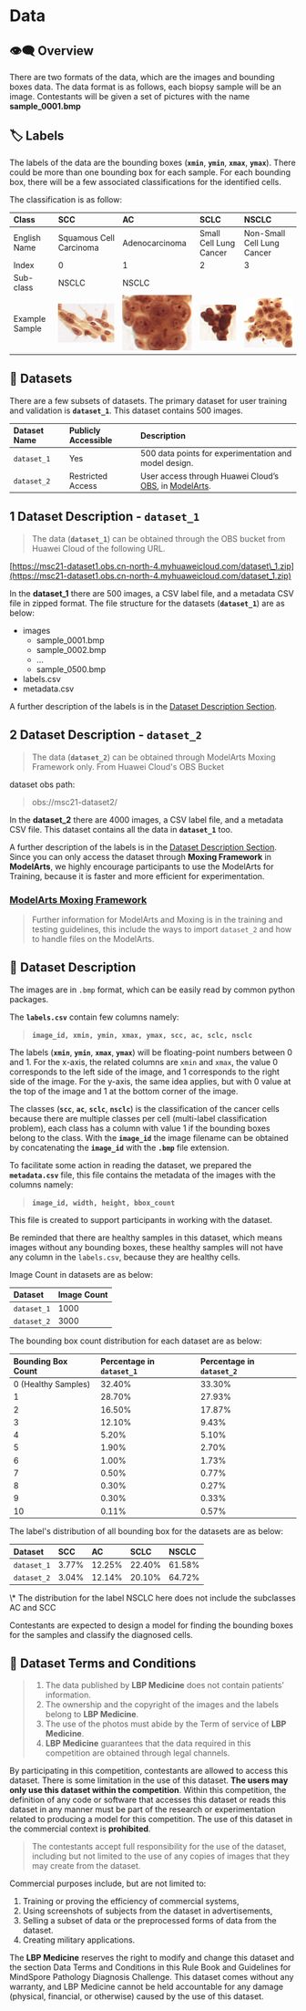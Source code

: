 # Data

## 👁🗨 Overview

There are two formats of the data, which are the images and bounding boxes data. The data format is as follows, each biopsy sample will be an image. Contestants will be given a set of pictures with the name **sample\_0001.bmp**

## 🏷 Labels

The labels of the data are the bounding boxes \(**`xmin`**, **`ymin`**, **`xmax`**, **`ymax`**\). There could be more than one bounding box for each sample. For each bounding box, there will be a few associated classifications for the identified cells.

The classification is as follow:

| **Class** | **SCC** | **AC** | **SCLC** | **NSCLC** |
| :--- | :--- | :--- | :--- | :--- |
| English Name | Squamous Cell Carcinoma | Adenocarcinoma | Small Cell Lung Cancer | Non-Small Cell Lung Cancer |
| Index | 0 | 1 | 2 | 3 |
| Sub-class | NSCLC | NSCLC |  |  |
| Example Sample | ![](../../.gitbook/assets/0%20%281%29.png) | ![](../../.gitbook/assets/1.png) | ![](../../.gitbook/assets/2%20%281%29.png) | ![](../../.gitbook/assets/3%20%281%29.png) |

## 🏬 Datasets

There are a few subsets of datasets. The primary dataset for user training and validation is **`dataset_1`**. This dataset contains 500 images.

| **Dataset Name** | **Publicly Accessible** | **Description** |
| :--- | :--- | :--- |
| `dataset_1` | Yes | 500 data points for experimentation and model design. |
| `dataset_2` | Restricted Access | User access through Huawei Cloud’s [OBS](https://www.huaweicloud.com/en-us/product/obs.html), in [ModelArts](https://www.huaweicloud.com/intl/en-us/product/modelarts.html). |

## 1 Dataset Description  - `dataset_1`

> The data \(**`dataset_1`**\) can be obtained through the OBS bucket from Huawei Cloud of the following URL.

[https://msc21-dataset1.obs.cn-north-4.myhuaweicloud.com/dataset\_1.zip](https://msc21-dataset1.obs.cn-north-4.myhuaweicloud.com/dataset_1.zip)

In the **dataset\_1** there are 500 images, a CSV label file, and a metadata CSV file in zipped format. The file structure for the datasets \(**`dataset_1`**\) are as below:

* images
  * sample\_0001.bmp
  * sample\_0002.bmp
  * …
  * sample\_0500.bmp
* labels.csv
* metadata.csv

A further description of the labels is in the [Dataset Description Section](data.md#dataset-description).

## 2 Dataset Description  - `dataset_2`

> The data \(**`dataset_2`**\) can be obtained through ModelArts Moxing Framework only. From Huawei Cloud's OBS Bucket

dataset obs path: 

> obs://msc21-dataset2/

In the **dataset\_2** there are 4000 images, a CSV label file, and a metadata CSV file. This dataset contains all the data in **`dataset_1`** too. 

A further description of the labels is in the [Dataset Description Section](data.md#dataset-description). Since you can only access the dataset through **Moxing Framework** in **ModelArts**, we highly encourage participants to use the ModelArts for Training, because it is faster and more efficient for experimentation.

### [ModelArts Moxing Framework](https://support.huaweicloud.com/intl/en-us/moxing-devg-modelarts/modelarts_11_0001.html)

> Further information for ModelArts and Moxing is in the training and testing guidelines, this include the ways to import `dataset_2` and how to handle files on the ModelArts.

## 🔢 Dataset Description

The images are in `.bmp` format, which can be easily read by common python packages.

The **`labels.csv`** contain few columns namely:

> **`image_id, xmin, ymin, xmax, ymax, scc, ac, sclc, nsclc`**

The labels \(**`xmin`**, **`ymin`**, **`xmax`**, **`ymax`**\) will be floating-point numbers between 0 and 1. For the x-axis, the related columns are `xmin` and `xmax`, the value 0 corresponds to the left side of the image, and 1 corresponds to the right side of the image. For the y-axis, the same idea applies, but with 0 value at the top of the image and 1 at the bottom corner of the image.

The classes \(**`scc`**, **`ac`**, **`sclc`**, **`nsclc`**\) is the classification of the cancer cells because there are multiple classes per cell \(multi-label classification problem\), each class has a column with value 1 if the bounding boxes belong to the class. With the **`image_id`** the image filename can be obtained by concatenating the **`image_id`** with the **`.bmp`** file extension.

To facilitate some action in reading the dataset, we prepared the **`metadata.csv`** file, this file contains the metadata of the images with the columns namely:

> **`image_id, width, height, bbox_count`**

This file is created to support participants in working with the dataset.

Be reminded that there are healthy samples in this dataset, which means images without any bounding boxes, these healthy samples will not have any column in the `labels.csv`, because they are healthy cells.

Image Count in datasets are as below:

| Dataset | Image Count |
| :--- | :--- |
| `dataset_1` | 1000 |
| `dataset_2` | 3000 |

The bounding box count distribution for each dataset are as below:

| Bounding Box Count | Percentage in `dataset_1` | Percentage in `dataset_2` |
| :--- | :--- | :--- |
| 0 \(Healthy Samples\) | 32.40% | 33.30% |
| 1 | 28.70% | 27.93% |
| 2 | 16.50% | 17.87% |
| 3 | 12.10% | 9.43% |
| 4 | 5.20% | 5.10% |
| 5 | 1.90% | 2.70% |
| 6 | 1.00% | 1.73% |
| 7 | 0.50% | 0.77% |
| 8 | 0.30% | 0.27% |
| 9 | 0.30% | 0.33% |
| 10 | 0.11% | 0.57% |

The label's distribution of all bounding box for the datasets are as below:

| Dataset | SCC | AC | SCLC | NSCLC |
| :--- | :--- | :--- | :--- | :--- |
| `dataset_1` | 3.77% | 12.25% | 22.40% | 61.58% |
| `dataset_2` | 3.04% | 12.14% | 20.10% | 64.72% |

\\* The distribution for the label NSCLC here does not include the subclasses AC and SCC

Contestants are expected to design a model for finding the bounding boxes for the samples and classify the diagnosed cells.

## 🔏 Dataset Terms and Conditions

> 1. The data published by **LBP Medicine** does not contain patients’ information.
> 2. The ownership and the copyright of the images and the labels belong to **LBP Medicine**.
> 3. The use of the photos must abide by the Term of service of **LBP Medicine**.
> 4. **LBP Medicine** guarantees that the data required in this competition are obtained through legal channels.

By participating in this competition, contestants are allowed to access this dataset. There is some limitation in the use of this dataset. **The users may only use this dataset within the competition**. Within this competition, the definition of any code or software that accesses this dataset or reads this dataset in any manner must be part of the research or experimentation related to producing a model for this competition. The use of this dataset in the commercial context is **prohibited**.

> The contestants accept full responsibility for the use of the dataset, including but not limited to the use of any copies of images that they may create from the dataset.

Commercial purposes include, but are not limited to:

1. Training or proving the efficiency of commercial systems,
2. Using screenshots of subjects from the dataset in advertisements,
3. Selling a subset of data or the preprocessed forms of data from the dataset.
4. Creating military applications.

The **LBP Medicine** reserves the right to modify and change this dataset and the section Data Terms and Conditions in this Rule Book and Guidelines for MindSpore Pathology Diagnosis Challenge. This dataset comes without any warranty, and LBP Medicine cannot be held accountable for any damage \(physical, financial, or otherwise\) caused by the use of this dataset.

